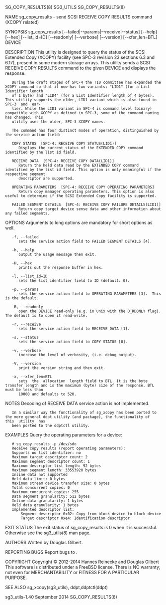 SG_COPY_RESULTS(8)							   SG3_UTILS							    SG_COPY_RESULTS(8)

NAME
       sg_copy_results - send SCSI RECEIVE COPY RESULTS command (XCOPY related)

SYNOPSIS
       sg_copy_results [--failed|--params|--receive|--status] [--help] [--hex] [--list_id=ID] [--readonly] [--verbose] [--version] [--xfer_len=BTL] DEVICE

DESCRIPTION
       This  utility is designed to query the status of the SCSI Extended Copy (XCOPY) facility (see SPC-3 revision 23 sections 6.3 and 6.17), present in some
       modern storage arrays. This utility sends a SCSI RECEIVE COPY RESULTS command to the given DEVICE and displays the response.

       During the draft stages of SPC-4 the T10 committee has expanded the XCOPY command so that it now has two variants: "LID1" (for a List Identifier length
       of 1 byte) and "LID4" (for a List Identifier length of 4 bytes).	 This utility supports the older, LID1 variant which is also found in SPC-3  and  ear‐
       lier. While the LID1 variant in SPC-4 is command level (binary) compatible with XCOPY as defined in SPC-3, some of the command naming has changed. This
       utility uses the older, SPC-3 XCOPY names.

       The command has four distinct modes of operation, distinguished by the service action field:

       COPY STATUS  [SPC-4: RECEIVE COPY STATUS(LID1)]
	      Displays the current status of the EXTENDED COPY command identified by the list id field.

       RECEIVE DATA  [SPC-4: RECEIVE COPY DATA(LID1)]
	      Return the held data read by the EXTENDED COPY command identified by the list id field. This option is only meaningful if the respective segment
	      descriptor are supported.

       OPERATING PARAMETERS  [SPC-4: RECEIVE COPY OPERATING PARAMETERS]
	      Return copy manager operating parameters. This option is also useful to determine if the SCSI Extended Copy facility is supported.

       FAILED SEGMENT DETAILS  [SPC-4: RECEIVE COPY FAILURE DETAILS(LID1)]
	      Return copy target device sense data and other information about any failed segments.

OPTIONS
       Arguments to long options are mandatory for short options as well.

       -f, --failed
	      sets the service action field to FAILED SEGMENT DETAILS [4].

       -h, --help
	      output the usage message then exit.

       -H, --hex
	      prints out the response buffer in hex.

       -l, --list_id=ID
	      sets the list identifier field to ID (default: 0).

       -p, --params
	      sets the service action field to OPERATING PARAMETERS [3].  This is the default.

       -R, --readonly
	      open the DEVICE read-only (e.g. in Unix with the O_RDONLY flag).	The default is to open it read-write.

       -r, --receive
	      sets the service action field to RECEIVE DATA [1].

       -s, --status
	      sets the service action field to COPY STATUS [0].

       -v, --verbose
	      increase the level of verbosity, (i.e. debug output).

       -V, --version
	      print the version string and then exit.

       -x, --xfer_len=BTL
	      sets  the	 allocation  length field to BTL. It is the byte transfer length and is the maximum (byte) size of the response. BTL must be less than
	      10000 and defaults to 520.

NOTES
       Decoding of RECEIVE DATA service action is not implemented.

       In a similar way the functionality of sg_xcopy has been ported to the more general ddpt utility (and package), the functionality of  this  utility  has
       been ported to the ddptctl utility.

EXAMPLES
       Query the operating parameters for a device:

       # sg_copy_results -p /dev/sdo
       Receive copy results (report operating parameters):
	   Supports no list identifier: no
	   Maximum target descriptor count: 2
	   Maximum segment descriptor count: 1
	   Maximum descriptor list length: 92 bytes
	   Maximum segment length: 33553920 bytes
	   Inline data not supported
	   Held data limit: 0 bytes
	   Maximum stream device transfer size: 0 bytes
	   Total concurrent copies: 0
	   Maximum concurrent copies: 255
	   Data segment granularity: 512 bytes
	   Inline data granularity: 1 bytes
	   Held data granularity: 1 bytes
	   Implemented descriptor list:
	       Segment descriptor 0x02: Copy from block device to block device
	       Target descriptor 0xe4: Identification descriptor

EXIT STATUS
       The exit status of sg_copy_results is 0 when it is successful. Otherwise see the sg3_utils(8) man page.

AUTHORS
       Written by Douglas Gilbert.

REPORTING BUGS
       Report bugs to <dgilbert at interlog dot com>.

COPYRIGHT
       Copyright © 2012-2014 Hannes Reinecke and Douglas Gilbert
       This software is distributed under a FreeBSD license. There is NO warranty; not even for MERCHANTABILITY or FITNESS FOR A PARTICULAR PURPOSE.

SEE ALSO
       sg_xcopy(sg3_utils), ddpt,ddptctl(ddpt)

sg3_utils-1.40								September 2014							    SG_COPY_RESULTS(8)

